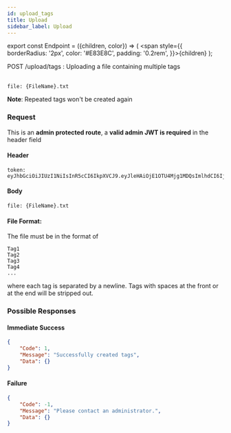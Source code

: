 ```yaml
---
id: upload_tags
title: Upload
sidebar_label: Upload
---
```


export const Endpoint = ({children, color}) => ( <span style={{
      borderRadius: '2px',
      color: '#E83E8C',
      padding: '0.2rem',
    }}>{children}</span> );

<Endpoint>POST /upload/tags </Endpoint>: Uploading a file containing multiple tags <br></br>

```
file: {FileName}.txt
```
**Note**: Repeated tags won't be created again

### Request
This is an **admin protected route**, a **valid admin JWT is required** in the header field
#### Header
```
token: eyJhbGciOiJIUzI1NiIsInR5cCI6IkpXVCJ9.eyJleHAiOjE1OTU4Mjg1MDQsImlhdCI6IjIwMjAtMDctMjdUMDE6MzY6NDQuNDYwMTkyOS0wNDowMCIsInN1YiI6ImFkbWluIn0.jfC8lgQEcEQxUaG0mNibzeX5BD1uUQ7wQdM0LhxHrBQ
```
#### Body
```
file: {FileName}.txt
```
#### File Format: 

The file must be in the format of
```
Tag1
Tag2
Tag3
Tag4
...
```
where each tag is separated by a newline. Tags with spaces at the front or at the end will be stripped out.

### Possible Responses
#### Immediate Success
```json
{
	"Code": 1,
	"Message": "Successfully created tags",
	"Data": {}
}
```
#### Failure
```json
{
	"Code": -1,
	"Message": "Please contact an administrator.",
	"Data": {}
}
```


